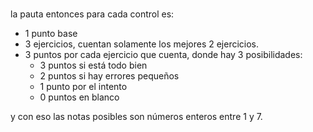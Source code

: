 #

la pauta entonces para cada control es:

- 1 punto base
- 3 ejercicios, cuentan solamente los mejores 2 ejercicios.
- 3 puntos por cada ejercicio que cuenta, donde hay 3 posibilidades:
  - 3 puntos si está todo bien
  - 2 puntos si hay errores pequeños
  - 1 punto por el intento
  - 0 puntos en blanco

y con eso las notas posibles son números enteros entre 1 y 7.
